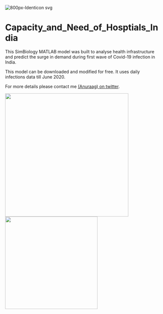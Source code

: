 ![800px-Identicon svg](https://user-images.githubusercontent.com/4871646/115964722-6755cc00-a543-11eb-8592-34d380b3d905.png)
# Capacity_and_Need_of_Hosptials_India

This SimBiology MATLAB model was built to analyse health infrastructure and predict the surge in demand during first wave of Covid-19 infection in India. 

This model can be downloaded and modified for free. It uses daily infections data till June 2020.

For more details please contact me [(Anuraag) on twitter](https://twitter.com/asainianuraags/). 



<img src="https://user-images.githubusercontent.com/4871646/115918464-2acb9700-a495-11eb-8bd0-8fbc6cb40491.jpg" width="400">       <img src="https://user-images.githubusercontent.com/4871646/115918428-230bf280-a495-11eb-840d-7544d92615f9.jpg" width="300"> 
